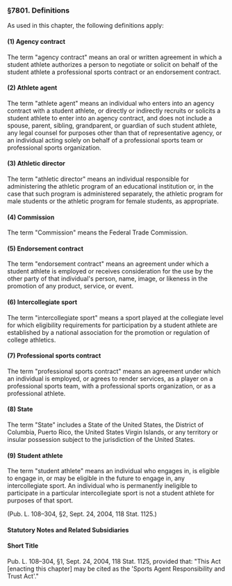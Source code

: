 ### §7801. Definitions ###

As used in this chapter, the following definitions apply:

#### (1) Agency contract ####

The term "agency contract" means an oral or written agreement in which a student athlete authorizes a person to negotiate or solicit on behalf of the student athlete a professional sports contract or an endorsement contract.

#### (2) Athlete agent ####

The term "athlete agent" means an individual who enters into an agency contract with a student athlete, or directly or indirectly recruits or solicits a student athlete to enter into an agency contract, and does not include a spouse, parent, sibling, grandparent, or guardian of such student athlete, any legal counsel for purposes other than that of representative agency, or an individual acting solely on behalf of a professional sports team or professional sports organization.

#### (3) Athletic director ####

The term "athletic director" means an individual responsible for administering the athletic program of an educational institution or, in the case that such program is administered separately, the athletic program for male students or the athletic program for female students, as appropriate.

#### (4) Commission ####

The term "Commission" means the Federal Trade Commission.

#### (5) Endorsement contract ####

The term "endorsement contract" means an agreement under which a student athlete is employed or receives consideration for the use by the other party of that individual's person, name, image, or likeness in the promotion of any product, service, or event.

#### (6) Intercollegiate sport ####

The term "intercollegiate sport" means a sport played at the collegiate level for which eligibility requirements for participation by a student athlete are established by a national association for the promotion or regulation of college athletics.

#### (7) Professional sports contract ####

The term "professional sports contract" means an agreement under which an individual is employed, or agrees to render services, as a player on a professional sports team, with a professional sports organization, or as a professional athlete.

#### (8) State ####

The term "State" includes a State of the United States, the District of Columbia, Puerto Rico, the United States Virgin Islands, or any territory or insular possession subject to the jurisdiction of the United States.

#### (9) Student athlete ####

The term "student athlete" means an individual who engages in, is eligible to engage in, or may be eligible in the future to engage in, any intercollegiate sport. An individual who is permanently ineligible to participate in a particular intercollegiate sport is not a student athlete for purposes of that sport.

(Pub. L. 108–304, §2, Sept. 24, 2004, 118 Stat. 1125.)

#### **Statutory Notes and Related Subsidiaries** ####

#### Short Title ####

Pub. L. 108–304, §1, Sept. 24, 2004, 118 Stat. 1125, provided that: "This Act [enacting this chapter] may be cited as the 'Sports Agent Responsibility and Trust Act'."
